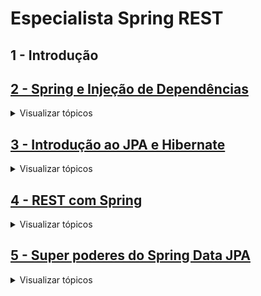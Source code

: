 # Especialista Spring REST

## 1 - Introdução

## [2 - Spring e Injeção de Dependências](/2.Spring-e-Injecao-de-Dependencias.md)

<details>
  <summary>Visualizar tópicos</summary>	

  - Spring Initializr

  - Spring Boot DevTools

  - Injeção pode acontecer

    - Pelo construtor
	
    - @Component
	
    - @Configuration + @Bean
	
    - @Autowired: no construtor, no setter ou atributo

      - A dependência pode ser opcional: permite realizar tratamento para quando não existir a dependência

  - Ambiguidade de beans
  
    - Desambiguação
	
      - Utilizando múltiplos beans
	  
      - Definindo o bean prioritário com @Primary
	  
      - @Qualifier para qualificar o @Component e indicar qual bean deve ser injetado
	  
      - Com anotação customizada: um @Qualifier customizado

  - Spring Profiles
  
    - Definindo comportamentos com @Profile("")
	
	- Selecionar ambiente pelo application.properties (um ou mais) OU parâmetro na IDE

  - Métodos de callback: ciclo de vida, @PostConstruct, @PreDestroy

  - Observer: publicar, consumir eventos

  - Propriedades

    - Properties file (application.properties, yml)
	
    - Variáveis ambiente do sistema operacional
	
    - Parâmetros por linha de comando
	
    - Propriedades customizadas com @Value
	
    - Propriedades com @ConfigurationProperties

  - Ativando Spring Profile

    - Via application.properties
	
    - Através de parâmetro na IDE
	
    - Por linha de comando
	
    - Por variável de ambiente
	
</details>	

## [3 - Introdução ao JPA e Hibernate](/3.Introducao-ao-JPA-e-Hibernate.md)

<details>
  <summary>Visualizar tópicos</summary>	

  - 3.1. Instalar MySQL Server e MySQL Workbench    
	
  - 3.2. O que é JPA e Hibernate?  	
  
  - 3.3. Adicionando JPA e configurando o Data Source
		
  - 3.4. Mapeando entidades com JPA
	
  - 3.5. Criando as tabelas do banco a partir das entidades
		
  - 3.6. Mapeando o id da entidade para autoincremento
  
  - 3.7. Importando dados de teste com import.sql
	  
  - 3.8. Consultando objetos do banco de dados
  
  - 3.9. Adicionando um objeto no banco de dados

  - 3.10. Buscando um objeto pelo id no banco de dados

  - 3.11. Atualizando um objeto no banco de dados
	  
  - 3.12. Excluindo um objeto do banco de dados
	  
  - 3.13. Conhecendo o padrão Aggregate do DDD   
	
  - 3.14. Conhecendo e implementando o padrão Repository
	
  - 3.15. Conhecendo e usando o Lombok
	
  - 3.16. Desafio: Lombok e repositório de restaurantes
	  
  - 3.17. Mapeando relacionamento com @ManyToOne
	  
  - 3.18. A anotação @JoinColumn	
	
  - 3.19. Propriedade nullable de @Column e @JoinColumn
	
  - 3.20. Desafio: mapeando entidades
	
</details>	
	
## [4 - REST com Spring](/4.rest-com-spring.md)

<details>
  <summary>Visualizar tópicos</summary>	
	
  - 4.1. O que é REST?
  
  - 4.2. Conhecendo as constraints do REST
  
  - 4.3. Diferença entre REST e RESTful
  
  - 4.4. Desenvolvedores de REST APIs puristas e pragmáticos

  - 4.5. Conhecendo o protocolo HTTP
  
  - 4.6. Usando o protocolo HTTP
  
  - 4.7. Instalando e testando o Postman
  
  - 4.8. Entendendo o que são Recursos REST
  
  - 4.9. Identificando recursos REST
  
  - 4.10. Modelando e requisitando um Collection Resource com GET
  
  - 4.11. Desafio: collection resource de estados
  
  - 4.12. Representações de recursos e content negotiation
  
  - 4.13. Implementando content negotiation para retornar JSON ou XML
  
  - 4.14. Consultando Singleton Resource com GET e @PathVariable

  - 4.15. Customizando as representações XML e JSON com @JsonIgnore, @JsonProperty e @JsonRootName
  
  - 4.16. Customizando a representação em XML com Wrapper e anotações do Jackson

  - 4.17. Conhecendo os métodos HTTP

  - 4.18. Conhecendo os códigos de status HTTP

  - 4.19. Definindo o status da resposta HTTP com @ResponseStatus

  - 4.20. Manipulando a resposta HTTP com ResponseEntity

  - 4.21. Corrigindo o Status HTTP para resource inexistente

  - 4.22. Status HTTP para collection resource vazia: qual usar?

  - 4.23. Modelando e implementando a inclusão de recursos com POST

  - 4.24. Negociando o media type do payload do POST com Content-Type

  - 4.25. Modelando e implementando a atualização de recursos com PUT

  - 4.26. Modelando e implementando a exclusão de recursos com DELETE

  - 4.27. Implementando a camada de domain services (e a importância da linguagem ubíqua)
  
  - 4.28. Refatorando a exclusão de cozinhas para usar domain services

  - 4.29. Desafio: modelando e implementando a consulta de recursos de restaurantes

  - 4.30. Modelando e implementando a inclusão de recursos de restaurantes

  - 4.31. Desafio: Modelando e implementando a atualização de recursos de restaurantes

  - 4.32. Desafio: implementando serviços REST de cidades e estados

  - 4.33. Analisando solução para atualização parcial de recursos com PATCH	
	
  - 4.34. Finalizando a atualização parcial com a API de Reflections do Spring
	
  - 4.35. Introdução ao Modelo de Maturidade de Richardson (RMM)

  - 4.36. Conhecendo o nível 0 do RMM

  - 4.37. Conhecendo o nível 1 do RMM

  - 4.38. Conhecendo o nível 2 do RMM

  - 4.39. Conhecendo o nível 3 do RMM
		
</details>
	
## [5 - Super poderes do Spring Data JPA](/5.super-poderes-do-spring-data-jpa.md)

<details>
  <summary>Visualizar tópicos</summary>	
	
  - 5.1. Implementando consultas JPQL em repositórios

  - 5.2. Conhecendo o projeto Spring Data JPA (SDJ)

  - 5.3. Criando um repositório com Spring Data JPA (SDJ)

  - 5.4. Refatorando o código do projeto para usar o repositório do SDJ

  - 5.5. Desafio: refatorando todos os repositórios para usar SDJ
	
  - 5.6. Criando consultas com query methods

  - 5.7. Usando as keywords para definir critérios de query methods


</details>	


